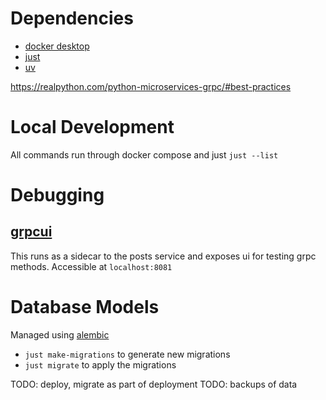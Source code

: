 # Dependencies
- [docker desktop](https://docs.docker.com/desktop/)
- [just](https://github.com/casey/just)
- [uv](https://docs.astral.sh/uv/)


https://realpython.com/python-microservices-grpc/#best-practices

# Local Development
All commands run through docker compose and just
`just --list`

# Debugging
## [grpcui](https://github.com/fullstorydev/grpcui)
This runs as a sidecar to the posts service and exposes ui for testing grpc methods.
Accessible at `localhost:8081`

# Database Models
Managed using [alembic](https://alembic.sqlalchemy.org/en/latest/index.html)
- `just make-migrations` to generate new migrations
- `just migrate` to apply the migrations

TODO: deploy, migrate as part of deployment
TODO: backups of data